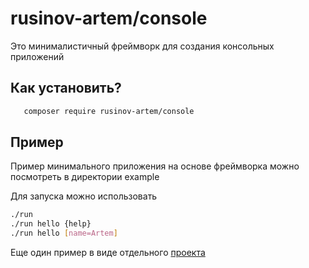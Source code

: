 # rusinov-artem/console


Это минималистичный фреймворк для создания консольных приложений

## Как установить?
```bash
   composer require rusinov-artem/console
```

## Пример
Пример минимального приложения на основе фреймворка можно посмотреть в 
директории example

Для запуска можно использовать

```bash
./run
./run hello {help}
./run hello [name=Artem]
```

Еще один пример в виде отдельного [проекта](https://github.com/rusinov-artem/console-example) 